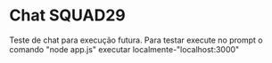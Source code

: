 # Chat SQUAD29
Teste de chat para execução futura. Para testar execute no prompt o comando "node app.js"
executar localmente-"localhost:3000"
